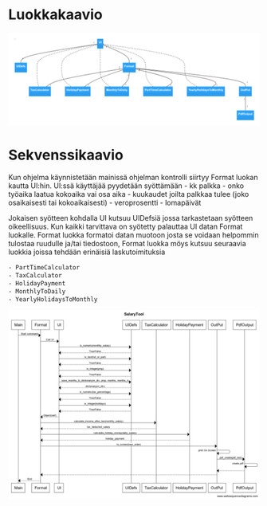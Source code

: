 # Luokkakaavio

![Luokkakaavio](./kuvat/luokkakaavio.png)


# Sekvenssikaavio

Kun ohjelma käynnistetään mainissä ohjelman kontrolli siirtyy Format luokan kautta UI:hin. UI:ssä käyttäjää pyydetään syöttämään 
	- kk palkka
	- onko työaika laatua kokoaika vai osa aika
	- kuukaudet joilta palkkaa tulee (joko osaikaisesti tai kokoaikaisesti)
	- veroprosentti
	- lomapäivät 
	
Jokaisen syötteen kohdalla UI kutsuu UIDefsiä jossa tarkastetaan syötteen oikeellisuus. 
Kun kaikki tarvittava on syötetty palauttaa UI datan Format luokalle. 
Format luokka formatoi datan muotoon josta se voidaan helpommin tulostaa ruudulle ja/tai tiedostoon,
Format luokka möys kutsuu seuraavia luokkia joissa tehdään erinäisiä laskutoimituksia

	- PartTimeCalculator 
	- TaxCalculator
	- HolidayPayment
	- MonthlyToDaily
	- YearlyHolidaysToMonthly
	 
![Sekvenssikaavio](./kuvat/sekvenssikaavio.png)

